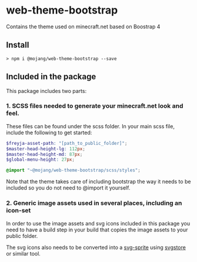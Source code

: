 # web-theme-bootstrap

Contains the theme used on minecraft.net based on Boostrap 4

## Install

```cli
> npm i @mojang/web-theme-bootstrap --save
```

## Included in the package

This package includes two parts:

### 1. SCSS files needed to generate your minecraft.net look and feel.

These files can be found under the scss folder. In your main scss file, include the following to get started:

```scss
$freyja-asset-path: "[path_to_public_folder]";
$master-head-height-lg: 112px;
$master-head-height-md: 87px;
$global-menu-height: 27px;

@import "~@mojang/web-theme-bootstrap/scss/styles";
```

Note that the theme takes care of including bootstrap the way it needs to be included so you do not need to @import it yourself.

### 2. Generic image assets used in several places, including an icon-set

In order to use the image assets and svg icons included in this package you need to have a build step in your build that copies the image assets to your public folder.

The svg icons also needs to be converted into a [svg-sprite](https://css-tricks.com/svg-sprites-use-better-icon-fonts/) using [svgstore](https://github.com/svgstore/svgstore) or similar tool.
